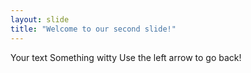 ```yaml
---
layout: slide
title: "Welcome to our second slide!"
---
```

Your text
Something witty
Use the left arrow to go back!
